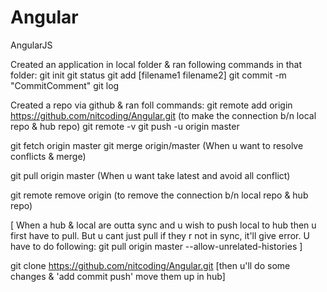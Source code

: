 # Angular
AngularJS

Created an application in local folder & ran following commands in that folder:
git init
 git status
git add [filename1 filename2]
git commit -m "CommitComment"
 git log

Created a repo via github & ran foll commands:
git remote add origin https://github.com/nitcoding/Angular.git (to make the connection b/n local repo & hub repo)
 git remote -v
git push -u origin master

git fetch origin master
git merge origin/master (When u want to resolve conflicts & merge)

git pull origin master (When u want take latest and avoid all conflict)

git remote remove origin (to remove the connection b/n local repo & hub repo)

[
When a hub & local are outta sync and u wish to push local to hub then u first have to pull. But u cant just pull if they r not in sync, it'll give error. U have to do following:
git pull origin master --allow-unrelated-histories
]

git clone https://github.com/nitcoding/Angular.git
[then u'll do some changes & 'add commit push' move them up in hub]
